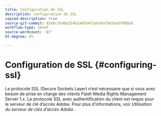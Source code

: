 ```yaml
---
title: Configuration de SSL
description: Configuration de SSL
copied-description: true
source-git-commit: 02ebc3548a254b2a6554f1ab34afbb3ea5f09bb8
workflow-type: tm+mt
source-wordcount: '47'
ht-degree: 0%

---
```


# Configuration de SSL {#configuring-ssl}

Le protocole SSL (Secure Sockets Layer) n’est nécessaire que si vous avez besoin de prise en charge des clients Flash Media Rights Management Server 1.x. Le protocole SSL avec authentification du client est requis pour le serveur de clé d’accès Adobe. Pour plus d’informations, voir *Utilisation du serveur de clés d’accès Adobe* .
